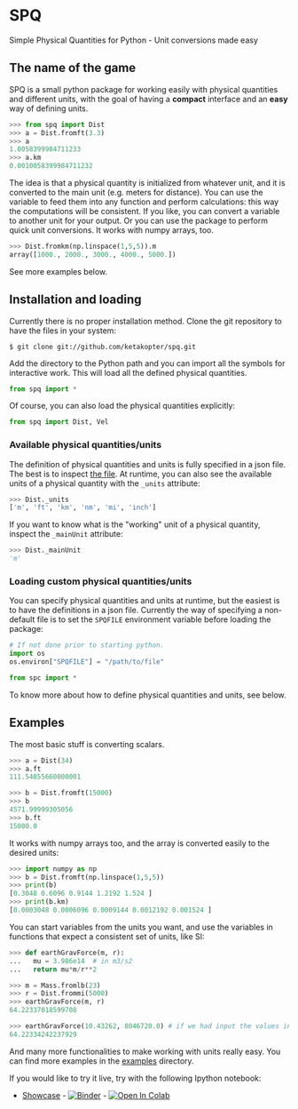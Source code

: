 # SPQ
Simple Physical Quantities for Python - Unit conversions made easy

## The name of the game

SPQ is a small python package for working easily with physical quantities and different units, with the goal of having a **compact** interface and an **easy** way of defining units.

```python
>>> from spq import Dist
>>> a = Dist.fromft(3.3)
>>> a
1.0058399984711233
>>> a.km
0.0010058399984711232
```

The idea is that a physical quantity is initialized from whatever unit, and it is converted to the main unit (e.g. meters for distance). You can use the variable to feed them into any function and perform calculations: this way the computations will be consistent. If you like, you can convert a variable to another unit for your output. Or you can use the package to perform quick unit conversions. It works with numpy arrays, too.

```python
>>> Dist.fromkm(np.linspace(1,5,5)).m
array([1000., 2000., 3000., 4000., 5000.])
```

See more examples below.

## Installation and loading

Currently there is no proper installation method. Clone the git repository to have the files in your system:

```
$ git clone git://github.com/ketakopter/spq.git
```

Add the directory to the Python path and you can import all the symbols for interactive work. This will load all the defined physical quantities.

```python
from spq import *
```

Of course, you can also load the physical quantities explicitly: 

```python
from spq import Dist, Vel
```

### Available physical quantities/units

The definition of physical quantities and units is fully specified in a json file. The best is to inspect [the file](spq/pq-aero.json). At runtime, you can also see the available units of a physical quantity with the `_units` attribute:

```python
>>> Dist._units
['m', 'ft', 'km', 'nm', 'mi', 'inch']
```

If you want to know what is the "working" unit of a physical quantity, inspect the `_mainUnit` attribute:

```python
>>> Dist._mainUnit
'm'
```

### Loading custom physical quantities/units

You can specify physical quantities and units at runtime, but the easiest is to have the definitions in a json file. Currently the way of specifying a non-default file is to set the `SPQFILE` environment variable before loading the package:

```python
# If not done prior to starting python.
import os
os.environ["SPQFILE"] = "/path/to/file"

from spc import *
```

To know more about how to define physical quantities and units, see below.

## Examples

The most basic stuff is converting scalars.

```python
>>> a = Dist(34)
>>> a.ft
111.54855660000001

>>> b = Dist.fromft(15000)
>>> b
4571.99999305056
>>> b.ft
15000.0
```

It works with numpy arrays too, and the array is converted easily to the desired units:

```python
>>> import numpy as np
>>> b = Dist.fromft(np.linspace(1,5,5))
>>> print(b)
[0.3048 0.6096 0.9144 1.2192 1.524 ]
>>> print(b.km)
[0.0003048 0.0006096 0.0009144 0.0012192 0.001524 ]
```

You can start variables from the units you want, and use the variables in functions that expect a consistent set of units, like SI:

```python
>>> def earthGravForce(m, r):
...   mu = 3.986e14  # in m3/s2
...   return mu*m/r**2

>>> m = Mass.fromlb(23)
>>> r = Dist.frommi(5000)
>>> earthGravForce(m, r)
64.22337018599708

>>> earthGravForce(10.43262, 8046720.0) # if we had input the values in kg and m directly. Same result, disregarding inaccuracies in the inputs.
64.22334242237929
```

And many more functionalities to make working with units really easy. You can find more examples in the [examples](examples) directory.

If you would like to try it live, try with the following Ipython notebook:

* [Showcase](examples/Spq_showcase.ipynb) - [![Binder](https://mybinder.org/badge_logo.svg)](https://mybinder.org/v2/gh/ketakopter/spq/HEAD?filepath=examples%2FSpq_showcase.ipynb) - [![Open In Colab](https://colab.research.google.com/assets/colab-badge.svg)](https://colab.research.google.com/github/ketakopter/spq/blob/main/examples/Spq_showcase.ipynb)



